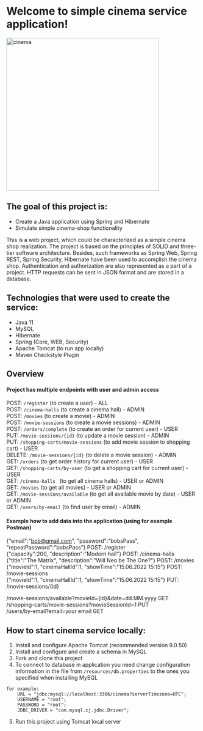 # Welcome to simple cinema service application!

<img src="https://img.freepik.com/free-vector/isometric-cinema-icon-set_1284-18691.jpg?w=740&t=st=1655819279~exp=1655819879~hmac=b537d9c1c8fcb7dda89728ec1e84151a227da1ff762ec73b71a59b7a0e6aae09" width="400" alt="cinema">

## The goal of this project is:
* Create a Java application using Spring and Hibernate
* Simulate simple cinema-shop functionality

This is a web project, which could be characterized as a simple cinema shop realization. 
The project is based on the principles of SOLID and three-tier software architecture. 
Besides, such frameworks as Spring Web, Spring REST, Spring Security, Hibernate have been used to accomplish the cinema shop. 
Authentication and authorization are also represented as a part of a project. 
HTTP requests can be sent in JSON format and are stored in a database.

## Technologies that were used to create the service:
* Java 11
* MySQL
* Hibernate
* Spring (Core, WEB, Security)
* Apache Tomcat (to run app locally)
* Maven Checkstyle Plugin

## Overview
#### Project has multiple endpoints with user and admin access
POST: `/register` (to create a user) - ALL <br/>
POST: `/cinema-halls` (to create a cinema hall) - ADMIN <br/>
POST: `/movies` (to create a movie) - ADMIN <br/>
POST: `/movie-sessions` (to create a movie sessions) - ADMIN <br/>
POST: `/orders/complete` (to create an order for current user) - USER <br/>
PUT: `/movie-sessions/{id}` (to update a movie session) - ADMIN <br/>
PUT: `/shopping-carts/movie-sessions` (to add movie session to shopping cart) - USER <br/>
DELETE: `/movie-sessions/{id}` (to delete a movie session) - ADMIN <br/>
GET: `/orders` (to get order history for current user) - USER <br/>
GET: `/shopping-carts/by-user` (to get a shopping cart for current user) - USER <br/>
GET: `/cinema-halls ` (to get all cinema halls) - USER or ADMIN <br/>
GET: `/movies` (to get all movies) - USER or ADMIN <br/>
GET: `/movie-sessions/available` (to get all available movie by date) - USER or ADMIN <br/>
GET: `/users/by-email` (to find user by email) - ADMIN <br/>
#### Example how to add data into the application (using for example Postman)
{"email":"bob@gmail.com", "password":"bobsPass", "repeatPassword":"bobsPass"}  POST: /register <br/>
{"capacity":200, "description":"Modern hall"}  POST: /cinema-halls <br/>
{"title":"The Matrix", "description":"Will Neo be The One?"}  POST: /movies <br/>
{"movieId":1, "cinemaHallId":1, "showTime":"15.06.2022 15:15"}  POST: /movie-sessions <br/>
{"movieId":1, "cinemaHallId":1, "showTime":"15.06.2022 15:15"}  PUT: /movie-sessions/{id} <br/>

/movie-sessions/available?movieId={id}&date=dd.MM.yyyy  GET <br/>
/shopping-carts/movie-sessions?movieSessionId=1  PUT <br/>
/users/by-email?email=your email  GET <br/>

## How to start cinema service locally:
1. Install and configure Apache Tomcat (recommended version 9.0.50)
2. Install and configure and create a schema in MySQL
3. Fork and clone this project
4. To connect to database in application you need change configuration information
   in the file from `/resources/db.properties` to the ones you specified when installing MySQL
~~~
for example: 
    URL = "jdbc:mysql://localhost:3306/cinema?serverTimezone=UTC";
    USERNAME = "root";
    PASSWORD = "root";
    JDBC_DRIVER = "com.mysql.cj.jdbc.Driver";
~~~
5. Run this project using Tomcat local server

